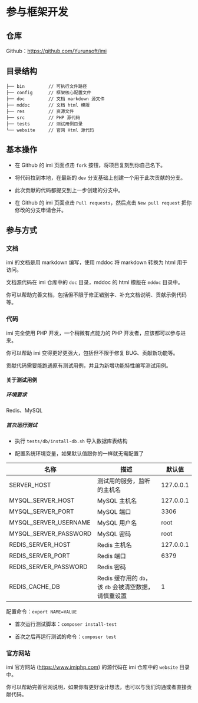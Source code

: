 # 参与框架开发

## 仓库

Github：https://github.com/Yurunsoft/imi

## 目录结构

```
├── bin         // 可执行文件路径
├── config      // 框架核心配置文件
├── doc         // 文档 markdown 源文件
├── mddoc       // 文档 html 模版
├── res         // 资源文件
├── src         // PHP 源代码
├── tests       // 测试用例目录
└── website     // 官网 Html 源代码
```

## 基本操作

* 在 Github 的 imi 页面点击 `fork` 按钮，将项目复刻到你自己名下。

* 将代码拉到本地，在最新的 `dev` 分支基础上创建一个用于此次贡献的分支。

* 此次贡献的代码都提交到上一步创建的分支中。

* 在 Github 的 imi 页面点击 `Pull requests`，然后点击 `New pull request` 把你修改的分支申请合并。

## 参与方式

### 文档

imi 的文档是用 markdown 编写，使用 mddoc 将 markdown 转换为 html 用于访问。

文档源代码在 imi 仓库中的 `doc` 目录，mddoc 的 html 模版在 `mddoc` 目录中。

你可以帮助完善文档，包括但不限于修正错别字、补充文档说明、贡献示例代码等。

### 代码

imi 完全使用 PHP 开发，一个稍微有点能力的 PHP 开发者，应该都可以参与进来。

你可以帮助 imi 变得更好更强大，包括但不限于修复 BUG、贡献新功能等。

贡献代码需要能跑通原有测试用例，并且为新增功能特性编写测试用例。

#### 关于测试用例

##### 环境要求

Redis、MySQL

##### 首次运行测试

* 执行 `tests/db/install-db.sh` 导入数据库表结构

* 配置系统环境变量，如果默认值跟你的一样就无需配置了

名称 | 描述 | 默认值
-|-|-
SERVER_HOST | 测试用的服务，监听的主机名 | 127.0.0.1 |
MYSQL_SERVER_HOST | MySQL 主机名 | 127.0.0.1 |
MYSQL_SERVER_PORT | MySQL 端口 | 3306 |
MYSQL_SERVER_USERNAME | MySQL 用户名 | root |
MYSQL_SERVER_PASSWORD | MySQL 密码 | root |
REDIS_SERVER_HOST | Redis 主机名 | 127.0.0.1 |
REDIS_SERVER_PORT | Redis 端口 | 6379 |
REDIS_SERVER_PASSWORD | Redis 密码 |  |
REDIS_CACHE_DB | Redis 缓存用的 `db`，该 `db` 会被清空数据，请慎重设置 | 1 |

配置命令：`export NAME=VALUE`

* 首次运行测试脚本：`composer install-test`

* 首次之后再运行测试的命令：`composer test`

### 官方网站

imi 官方网站 (<https://www.imiphp.com>) 的源代码在 imi 仓库中的 `website` 目录中。

你可以帮助完善官网说明，如果你有更好设计想法，也可以与我们沟通或者直接贡献代码。

